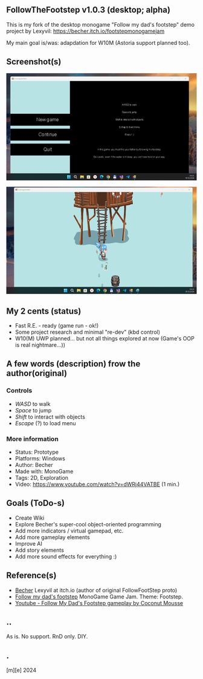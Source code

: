 ## FollowTheFootstep v1.0.3 (desktop; alpha)

This is my fork of the desktop monogame "Follow my dad's footstep" demo project by Lexyvil:
https://becher.itch.io/footstepmonogamejam

My main goal is/was: adapdation for W10M (Astoria support planned too). 

## Screenshot(s)

![](Images/shot01.png)

![](Images/shot02.png)


## My 2 cents (status)
- Fast R.E. - ready (game run - ok!)
- Some project research and minimal "re-dev" (kbd control)
- W10(M) UWP planned... but not all things explored at now (Game's OOP is real nightmare...))

## A few words (description) frow the author(original)

### Controls
- *WASD* to walk
- *Space* to jump
- *Shift* to interact with objects
- *Escape* (?) to load menu

### More information
- Status:	Prototype
- Platforms:	Windows
- Author:	Becher
- Made with:	MonoGame
- Tags:	2D, Exploration
- Video: https://www.youtube.com/watch?v=dWRj44VATBE (1 min.)

## Goals (ToDo-s)
- Create Wiki
- Explore Becher's super-cool object-oriented programming
- Add more indicators / virtual gamepad, etc.
- Add more gameplay elements
- Improve AI
- Add story elements
- Add more sound effects for everything :)

## Reference(s)
- [Becher](https://becher.itch.io/) Lexyvil at itch.io (author of original FollowFootStep proto)
- [Follow my dad's footstep](https://becher.itch.io/footstepmonogamejam) MonoGame Game Jam. Theme: Footstep.
- [Youtube - Follow My Dad's Footstep gameplay by Coconut Mousse](https://www.youtube.com/watch?v=mEGb-rgoVWQ)

## ..
As is. No support. RnD only. DIY.

## .
[m][e] 2024

